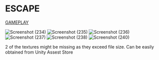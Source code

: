 # ESCAPE
[GAMEPLAY](https://www.youtube.com/watch?v=jXKCdTgYheM)


![Screenshot (234)](https://user-images.githubusercontent.com/55616239/144824919-22bc0373-aaad-4e1a-a0eb-3c974b99575b.png)
![Screenshot (235)](https://user-images.githubusercontent.com/55616239/144824930-03fce14a-0f0c-4e7f-88a9-67f861a6c9ff.png)
![Screenshot (236)](https://user-images.githubusercontent.com/55616239/144824933-5080ecf7-8750-4711-b20f-c99fb230b40e.png)
![Screenshot (237)](https://user-images.githubusercontent.com/55616239/144824935-6d60eef7-b7b8-438e-b527-907b46885ef6.png)
![Screenshot (238)](https://user-images.githubusercontent.com/55616239/144824937-396bb3bd-4d4c-48b2-aef1-64242204224a.png)
![Screenshot (240)](https://user-images.githubusercontent.com/55616239/144825705-95326210-c95e-4808-b0fd-a5b49c6991b2.png)

2 of the textures might be missing as they exceed file size.
Can be easily obtained from Unity Assest Store
